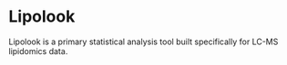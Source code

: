 # Lipolook

Lipolook is a primary statistical analysis tool built specifically for LC-MS lipidomics data. 
